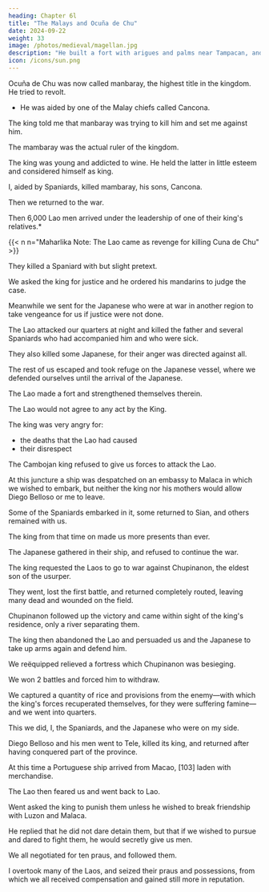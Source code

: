 ```yaml
---
heading: Chapter 6l
title: "The Malays and Ocuña de Chu"
date: 2024-09-22
weight: 33
image: /photos/medieval/magellan.jpg
description: "He built a fort with arigues and palms near Tampacan, and founded a Spanish settlement which he named Murcia"
icon: /icons/sun.png
---
```



<!-- Whatever we attacked, we conquered with God's assistance, but where we did not go, losses always resulted. 

Consequently we gained great reputation and were esteemed by our friends and feared by the enemy. -->

Ocuña de Chu was now called manbaray, the highest title in the kingdom. He tried to revolt.
- He was aided by one of the Malay chiefs called Cancona.

The king told me that manbaray was trying to kill him and set me against him.

<!--  summoned me and ordered me to bring with me the Spaniards of my party. He ordered Diego Belloso to remain, for both of us were leaders and still are, in any war in which any of us is engaged. 

I came at his bidding, and he told me that those men were trying to kill him and deprive him of his kingdom, and asked me to prevent such a thing.  -->

The mambaray was the actual ruler of the kingdom.

The king was young and addicted to wine. He held the latter in little esteem and considered himself as king. 

I, aided by Spaniards, killed mambaray, his sons, Cancona.

Then we returned to the war. 

<!-- I learned that another grandee who was head of a province was trying to rebel and join Chupinannon.

I captured him and after trying him, put him to death. 

Therefore the king showed great esteem for us, and the kingdom feared us; that province was subdued and we returned to the king. 

A vessel arrived from Sian, and ported here on its way to an embassy at Manila.

On board this vessel were father Fray Pedro Custodio and some Portuguese. 

The king was greatly delighted at the arrival of the father and wished to build him a church. 

We all united and continued the war. 

Again we returned, after having reduced many provinces to the obedience of the king, and left Chupinanon secluded on some mountains, thus almost ending the war.  -->

Then 6,000 Lao men arrived under the leadership of one of their king's relatives.*

{{< n n="Maharlika Note: The Lao came as revenge for killing Cuna de Chu" >}}

<!-- , for hitherto they had done nothing nor uttered any sound. -->

<!-- I do not know whether it was from envy at seeing us so high in the king's favor and that of the people of the kingdom, or whether they decided the matter beforehand in their own country;  -->

They killed a Spaniard with but slight pretext. 

We asked the king for justice and he ordered his mandarins to judge the case.

Meanwhile we sent for the Japanese who were at war in another region to take vengeance for us if justice were not done.

<!-- , either fearing this, or purposing to make an end of us, -->
The Lao attacked our quarters at night and killed the father and several Spaniards who had accompanied him and who were sick.

They also killed some Japanese, for their anger was directed against all. 

The rest of us escaped and took refuge on the Japanese vessel, where we defended ourselves until the arrival of the Japanese. 

The Lao made a fort and strengthened themselves therein. 

<!-- There were about six thousand of them. -->

The Lao would not agree to any act by the King. 

 <!-- of justice which he might order to be carried out.  -->

The king was very angry for:
- the deaths that the Lao had caused
- their disrespect

The Cambojan king refused to give us forces to attack the Lao. 

 <!-- with which to attack them, although we often requested him to do so; nor did we attack them ourselves, as we were without weapons. -->

<!-- The king sent word of this affair to Lao, and we remained for the time, stripped, without property, without arms, without justice or revenge, and quite angry at the king, 

although he was continually sending us excuses, saying that if the king of Lao did not do justice in this matter, he himself would do it, and would not let them leave the country on that account; he also sent us food, and some clothes and weapons. -->

At this juncture a ship was despatched on an embassy to Malaca in which we wished to embark, but neither the king nor his mothers would allow Diego Belloso or me to leave.

Some of the Spaniards embarked in it, some returned to Sian, and others remained with us.

The king from that time on made us more presents than ever.

The Japanese gathered in their ship, and refused to continue the war.

<!-- When the enemy learned that we were in confusion, they collected large forces and regained many undefended regions. -->

The king requested the Laos to go to war against Chupinanon, the eldest son of the usurper.

<!-- , since they had thrown into confusion those who were defending his country. -->

They went, lost the first battle, and returned completely routed, leaving many dead and wounded on the field.

Chupinanon followed up the victory and came within sight of the king's residence, only a river separating them.

The king then abandoned the Lao and persuaded us and the Japanese to take up arms again and defend him.

<!-- ourselves with arms and ammunition, and after much entreaty from him and his mothers, we went to war and -->
We reëquipped relieved a fortress which Chupinanon was besieging. 

We won 2 battles and forced him to withdraw.

<!-- thus taking from him all he had just regained, as well as other lands which had remained in those regions.  -->

We captured a quantity of rice and provisions from the enemy—with which the king's forces recuperated themselves, for they were suffering famine—and we went into quarters.

This we did, I, the Spaniards, and the Japanese who were on my side. 

Diego Belloso and his men went to Tele, killed its king, and returned after having conquered part of the province. 

At this time a Portuguese ship arrived from Macao, [103] laden with merchandise. 

The Lao then feared us and went back to Lao.

 <!-- without leave from the king, departed in boats to their country.  -->

Went asked the king to punish them unless he wished to break friendship with Luzon and Malaca. 

He replied that he did not dare detain them, but that if we wished to pursue and dared to fight them, he would secretly give us men.

We all negotiated for ten praus, and followed them.

<!-- WBut since they were far ahead of us and under the spell of fear, we could not overtake them for many days. For this reason Belloso turned back with some Spaniards and Japanese.  -->

<!-- I followed with great difficulty—on account of certain strong currents, for we dragged the praus part way with ropes—although with but few men, until  -->

I overtook many of the Laos, and seized their praus and possessions, from which we all received compensation and gained still more in reputation.

<!-- , which at present we enjoy to a higher degree than was ever enjoyed by any nation in foreign lands. We are greatly esteemed by the king and his men, and by those native here; and greatly feared by foreigners.  -->

<!-- Accordingly we receive great respect in all parts of the kingdom.  -->

